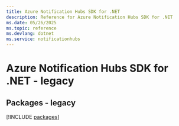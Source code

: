 ```yaml
---
title: Azure Notification Hubs SDK for .NET
description: Reference for Azure Notification Hubs SDK for .NET
ms.date: 05/26/2025
ms.topic: reference
ms.devlang: dotnet
ms.service: notificationhubs
---
```

# Azure Notification Hubs SDK for .NET - legacy
## Packages - legacy
[!INCLUDE [packages](notification-hubs-index.md)]